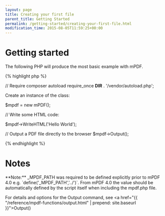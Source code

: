 ```yaml
---
layout: page
title: Creating your first file
parent_title: Getting Started
permalink: /getting-started/creating-your-first-file.html
modification_time: 2015-08-05T11:59:25+00:00
---
```


# Getting started

The following PHP will produce the most basic example with mPDF.

{% highlight php %}

// Require composer autoload
require_once __DIR__ . '/vendor/autoload.php';

Create an instance of the class:

$mpdf = new mPDF();

// Write some HTML code:

$mpdf->WriteHTML('Hello World');

// Output a PDF file directly to the browser
$mpdf->Output();

{% endhighlight %}

# Notes

<div class="alert alert-info" role="alert">**Note:** <span class="smallblock">_MPDF_PATH</span> was required to be defined explicitly prior to mPDF 4.0 e.g. `define('_MPDF_PATH','../')`. From mPDF 4.0 the value should be automatically defined by the script itself when including the mpdf.php file.</div>

For details and options for the Output command, see <a href="{{ "/reference/mpdf-functions/output.html" | prepend: site.baseurl }}">Output()</a>

